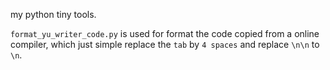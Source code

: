 my python tiny tools.

`format_yu_writer_code.py` is used for format the code copied from a online compiler, which just simple replace the `tab` by `4 spaces` and replace `\n\n` to `\n`.
